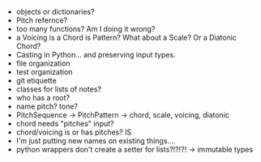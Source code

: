 - objects or dictionaries?
- Pitch refernce?
- too many functions?  Am I doing it wrong? 
- a Voicing is a Chord is Pattern?  What about a Scale? Or a Diatonic Chord?
- Casting in Python... and preserving input types.
- file organization
- test organization
- git etiquette
- classes for lists of notes?
- who has a root?
- name pitch? tone?
- PitchSequence -> PitchPattern -> chord, scale, voicing, diatonic
- chord needs "pitches" input?
- chord/voicing is or has pitches? IS
- I'm just putting new names on existing things....
- python wrappers don't create a setter for lists?!?!?! -> immutable types